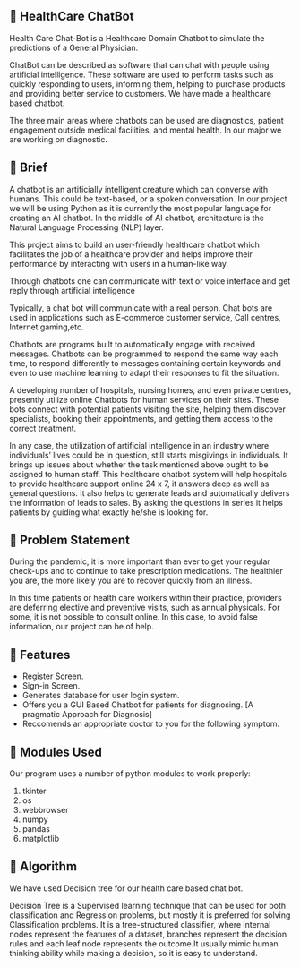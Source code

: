 ## 🤖 HealthCare ChatBot

Health Care Chat-Bot is a Healthcare Domain Chatbot to simulate the predictions of a General Physician. 

ChatBot can be described as software that can chat with people using artificial intelligence. These software are used to perform tasks such as quickly responding to users, informing them, helping to purchase products and providing better service to customers. We have made a healthcare based chatbot. 

The three main areas where chatbots can be used are diagnostics, patient engagement outside medical facilities, and mental health. In our major we are working on diagnostic.

## :page_with_curl: Brief
A chatbot is an artificially intelligent creature which can converse with humans. This could be text-based, or a spoken conversation. In our project we will be using Python as it is currently the most popular language for creating an AI chatbot. In the middle of AI chatbot, architecture is the Natural Language Processing (NLP) layer.

This project aims to build an user-friendly healthcare chatbot which facilitates the job of a healthcare provider and helps improve their performance by interacting with users in a human-like way.

Through chatbots one can communicate with text or voice interface and get reply through artificial intelligence

Typically, a chat bot will communicate with a real person. 
Chat bots are used in applications such as E-commerce customer service, Call centres, Internet gaming,etc.

Chatbots are programs built to automatically engage with received messages. Chatbots can be programmed to respond the same way each time, to respond differently to messages containing certain keywords and even to use machine learning to adapt their responses to fit the situation. 

A developing number of hospitals, nursing homes, and even private centres, presently utilize online Chatbots for human services on their sites. These bots connect with potential patients visiting the site, helping them discover specialists, booking their appointments, and getting them access to the correct treatment.

In any case, the utilization of artificial intelligence in an industry where individuals’ lives could be in question, still starts misgivings in individuals. It brings up issues about whether the task mentioned above ought to be assigned to human staff. This healthcare chatbot system will help hospitals to provide healthcare support online 24 x 7, it answers deep as well as general questions. It also helps to generate leads and automatically delivers the information of leads to sales. By asking the questions in series it helps patients by guiding what exactly he/she is looking for. 

## :scroll: Problem Statement
During the pandemic, it is more important than ever to get your regular check-ups and to continue to take prescription medications. The healthier you are, the more likely you are to recover quickly from an illness.

In this time patients or health care workers within their practice, providers are deferring elective and preventive visits, such as annual physicals. For some, it is not possible to consult online. In this case, to avoid false information, our project can be of help. 

## :card_index: Features
- Register Screen.
- Sign-in Screen.
- Generates database for user login system.
- Offers you a GUI Based Chatbot for patients for diagnosing. [A pragmatic Approach for Diagnosis]
- Reccomends an appropriate doctor to you for the following symptom.

## :scroll: Modules Used
Our	program	uses a number of python modules to work properly:

1. tkinter 
1. os
1. webbrowser
1. numpy
1. pandas
1. matplotlib

## :page_with_curl: Algorithm
We have used Decision tree for our health care based chat bot.

Decision Tree is a Supervised learning technique that can be used for both classification and Regression problems, but mostly it is preferred for solving Classification problems. It is a tree-structured classifier, where internal nodes represent the features of a dataset, branches represent the decision rules and each leaf node represents the outcome.It usually mimic human thinking ability while making a decision, so it is easy to understand.




